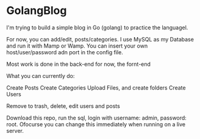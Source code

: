 # GolangBlog
I'm trying to build a simple blog in Go (golang) to practice the languagel.

For now, you can add/edit, posts/categories. I use MySQL as my Database and run it with Mamp or Wamp.
You can insert your own host/user/password adn port in the config file.

Most work is done in the back-end for now, the fornt-end

What you can currently do:

Create Posts
Create Categories
Upload Files, and create folders
Create Users

Remove to trash, delete, edit users and posts

Download this repo, run the sql, login with username: admin, password: root.
Ofocurse you can change this immediately when running on a live server.


